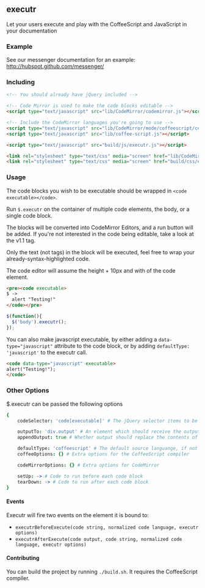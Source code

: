 ## executr

Let your users execute and play with the CoffeeScript and JavaScript in your documentation

### Example

See our messenger documentation for an example: http://hubspot.github.com/messenger/

### Including

````html
<!-- You should already have jQuery included -->

<!-- Code Mirror is used to make the code blocks editable -->
<script type="text/javascript" src="lib/CodeMirror/codemirror.js"></script>

<!-- Include the CodeMirror languages you're going to use -->
<script type="text/javascript" src="lib/CodeMirror/mode/coffeescript/coffeescript.js"></script>
<script type="text/javascript" src="lib/coffee-script.js"></script>

<script type="text/javascript" src="build/js/executr.js"></script>

<link rel="stylesheet" type="text/css" media="screen" href="lib/CodeMirror/codemirror.css">
<link rel="stylesheet" type="text/css" media="screen" href="build/css/executr.css">
````

### Usage

The code blocks you wish to be executable should be wrapped in `<code executable></code>`.

Run `$.executr` on the container of multiple code elements, the body, or a single code block.

The blocks will be converted into CodeMirror Editors, and a run button will be added.  If you're not interested
in the code being editable, take a look at the v1.1 tag.

Only the text (not tags) in the block will be executed, feel free to wrap your already-syntax-highlighted code.

The code editor will assume the height + 10px and with of the code element.

````html
<pre><code executable>
$ ->
  alert "Testing!"
</code></pre>
````

````javascript
$(function(){
  $('body').executr();
});
````

You can also make javascript executable, by either adding a `data-type="javascript"` attribute to the code
block, or by adding `defaultType: 'javascript'` to the executr call.

````html
<code data-type="javascript" executable>
alert("Testing!");
</code>
````

### Other Options

$.executr can be passed the following options

````coffeescript
{
    codeSelector: 'code[executable]' # The jQuery selector items to be bound must match

    outputTo: 'div.output' # An element which should receive the output.
    appendOutput: true # Whether output should replace the contents of outputTo, or append to it

    defaultType: 'coffeescript' # The default source languange, if not supplied as a data-type attribute
    coffeeOptions: {} # Extra options for the CoffeeScript compiler

    codeMirrorOptions: {} # Extra options for CodeMirror

    setUp: -> # Code to run before each code block
    tearDown: -> # Code to run after each code block
}
````

#### Events

Executr will fire two events on the element it is bound to:

- `executrBeforeExecute(code string, normalized code language, executr options)`
- `executrAfterExecute(code output, code string, normalized code language, executr options)`

#### Contributing

You can build the project by running `./build.sh`.  It requires the CoffeeScript compiler.
